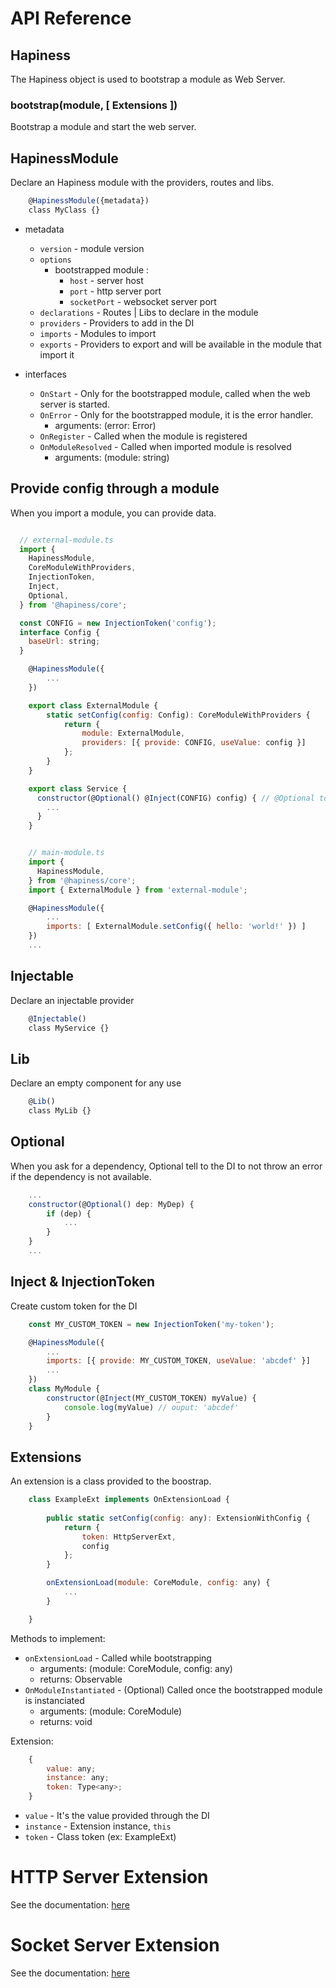# API Reference

## Hapiness
The Hapiness object is used to bootstrap a module as Web Server.

### bootstrap(module, [ Extensions ])
Bootstrap a module and start the web server.

## HapinessModule
Declare an Hapiness module with the providers, routes and libs.

```javascript
    @HapinessModule({metadata})
    class MyClass {}
```

- metadata

    - `version` - module version
    - `options`
        - bootstrapped module :
            - `host` - server host
            - `port` - http server port
            - `socketPort` - websocket server port
    - `declarations` - Routes | Libs to declare in the module
    - `providers` - Providers to add in the DI
    - `imports` - Modules to import
    - `exports` - Providers to export and will be available in the module that import it

- interfaces
    - `OnStart` - Only for the bootstrapped module, called when the web server is started.
    - `OnError` - Only for the bootstrapped module, it is the error handler.
        - arguments: (error: Error)
    - `OnRegister` - Called when the module is registered
    - `OnModuleResolved` - Called when imported module is resolved
        - arguments: (module: string)

## Provide config through a module
When you import a module, you can provide data.

```javascript

  // external-module.ts
  import {
    HapinessModule,
    CoreModuleWithProviders,
    InjectionToken,
    Inject,
    Optional,
  } from '@hapiness/core';

  const CONFIG = new InjectionToken('config');
  interface Config {
    baseUrl: string;
  }

    @HapinessModule({
        ...
    })

    export class ExternalModule {
        static setConfig(config: Config): CoreModuleWithProviders {
            return {
                module: ExternalModule,
                providers: [{ provide: CONFIG, useValue: config }]
            };
        }
    }

    export class Service {
      constructor(@Optional() @Inject(CONFIG) config) { // @Optional to not throw errors if config is not passed
        ...
      }
    }
```
```javascript

    // main-module.ts
    import {
      HapinessModule,
    } from '@hapiness/core';
    import { ExternalModule } from 'external-module';

    @HapinessModule({
        ...
        imports: [ ExternalModule.setConfig({ hello: 'world!' }) ]
    })
    ...
```

## Injectable
Declare an injectable provider

```javascript
    @Injectable()
    class MyService {}
```

## Lib
Declare an empty component for any use

```javascript
    @Lib()
    class MyLib {}
```

## Optional
When you ask for a dependency, Optional tell to the DI to not throw an error if the dependency is not available.

```javascript
    ...
    constructor(@Optional() dep: MyDep) {
        if (dep) {
            ...
        }
    }
    ...
```

## Inject & InjectionToken
Create custom token for the DI

```javascript
    const MY_CUSTOM_TOKEN = new InjectionToken('my-token');

    @HapinessModule({
        ...
        imports: [{ provide: MY_CUSTOM_TOKEN, useValue: 'abcdef' }]
        ...
    })
    class MyModule {
        constructor(@Inject(MY_CUSTOM_TOKEN) myValue) {
            console.log(myValue) // ouput: 'abcdef'
        }
    }
```

## Extensions

An extension is a class provided to the boostrap.

```javascript
    class ExampleExt implements OnExtensionLoad {
        
        public static setConfig(config: any): ExtensionWithConfig {
            return {
                token: HttpServerExt,
                config
            };
        }

        onExtensionLoad(module: CoreModule, config: any) {
            ...
        }

    }
```

Methods to implement:
- `onExtensionLoad` - Called while bootstrapping
    - arguments: (module: CoreModule, config: any)
    - returns: Observable<Extension>
- `OnModuleInstantiated` - (Optional) Called once the bootstrapped module is instanciated
    - arguments: (module: CoreModule)
    - returns: void

Extension:
```javascript
    {
        value: any;
        instance: any;
        token: Type<any>;
    }
```
- `value` - It's the value provided through the DI
- `instance` - Extension instance, `this`
- `token` - Class token (ex: ExampleExt)


# HTTP Server Extension

See the documentation: [here](src/extensions/http-server/README.md)

# Socket Server Extension

See the documentation: [here](src/extensions/socket-server/README.md)